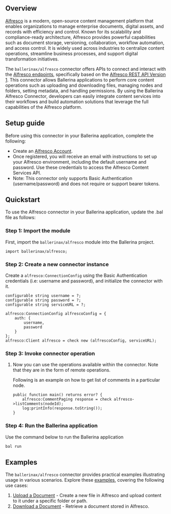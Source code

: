 ## Overview

[Alfresco](https://www.hyland.com/en/solutions/products/alfresco-platform) is a modern, open-source content management platform that enables organizations to manage enterprise documents, digital assets, and records with efficiency and control. Known for its scalability and compliance-ready architecture, Alfresco provides powerful capabilities such as document storage, versioning, collaboration, workflow automation, and access control. It is widely used across industries to centralize content operations, streamline business processes, and support digital transformation initiatives.

The `ballerinax/alfresco` connector offers APIs to connect and interact with the [Alfresco endpoints](https://docs.alfresco.com/content-services/6.0/develop/rest-api-guide/), specifically based on the [Alfresco REST API Version 1](https://api-explorer.alfresco.com/api-explorer/). This connector allows Ballerina applications to perform core content operations such as uploading and downloading files, managing nodes and folders, setting metadata, and handling permissions. By using the Ballerina Alfresco Connector, developers can easily integrate content services into their workflows and build automation solutions that leverage the full capabilities of the Alfresco platform.

## Setup guide

Before using this connector in your Ballerina application, complete the following:

* Create an [Alfresco Account](https://www.alfresco.com/try-alfresco-acs).
* Once registered, you will receive an email with instructions to set up your Alfresco environment, including the default username and password. Use these credentials to access the Alfresco Content Services API.
* Note: This connector only supports Basic Authentication (username/password) and does not require or support bearer tokens.

## Quickstart

To use the Alfresco connector in your Ballerina application, update the .bal file as follows:

### Step 1: Import the module
First, import the `ballerinax/alfresco` module into the Ballerina project.
```ballerina
import ballerinax/alfresco;
```

### Step 2: Create a new connector instance
Create a `alfresco:ConnectionConfig` using the Basic Authentication credentials (i.e: username and password), and initialize the connector with it.
```ballerina
configurable string username = ?;
configurable string password = ?;
configurable string serviceURL = ?;

alfresco:ConnectionConfig alfrescoConfig = {
    auth: {
        username,
        password
    }
};
alfresco:Client alfresco = check new (alfrescoConfig, serviceURL);
```

### Step 3: Invoke connector operation
1. Now you can use the operations available within the connector. Note that they are in the form of remote operations.

    Following is an example on how to get list of comments in a particular node.
    ```ballerina
    public function main() returns error? {
        alfresco:CommentPaging response = check alfresco->listComments(nodeId);
        log:printInfo(response.toString());
    }
    ``` 

### Step 4: Run the Ballerina application
Use the command below to run the Ballerina application
```bash
bal run
```

## Examples

The `ballerinax/alfresco` connector provides practical examples illustrating usage in various scenarios. Explore these [examples](https://github.com/ballerina-platform/module-ballerinax-alfresco/tree/main/examples), covering the following use cases:

1. [Upload a Document](https://github.com/ballerina-platform/module-ballerinax-alfresco/tree/main/examples/upload-document) - Create a new file in Alfresco and upload content to it under a specific folder or path.
2. [Download a Document](https://github.com/ballerina-platform/module-ballerinax-alfresco/tree/main/examples/download-document) - Retrieve a document stored in Alfresco.
